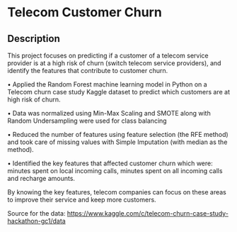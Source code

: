 # Telecom Customer Churn

Description
-----------
This project focuses on predicting if a customer of a telecom service provider is at a high risk of churn (switch telecom service providers), and identify the features that contribute to customer churn.

•	Applied the Random Forest machine learning model in Python on a Telecom churn case study Kaggle dataset to predict which customers are at high risk of churn.

•	Data was normalized using Min-Max Scaling and SMOTE along with Random Undersampling were used for class balancing

•	Reduced the number of features using feature selection (the RFE method) and took care of missing values with Simple Imputation (with median as the method). 

• Identified the key features that affected customer churn which were: minutes spent on local incoming calls, minutes spent on all incoming calls and recharge amounts. 

By knowing the key features, telecom companies can focus on these areas to improve their service and keep more customers.

Source for the data: https://www.kaggle.com/c/telecom-churn-case-study-hackathon-gc1/data 

